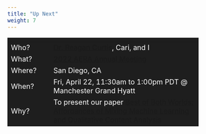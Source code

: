 ```yaml
---
title: "Up Next"
weight: 7
---
```

<script src="/rmarkdown-libs/kePrint/kePrint.js"></script>
<link href="/rmarkdown-libs/lightable/lightable.css" rel="stylesheet" />



<table class="table" style="width: auto !important; margin-left: auto; margin-right: auto;">
 <thead>
  <tr>
   <th style="text-align:left;background-color: #1e1e1e !important;">  </th>
   <th style="text-align:left;background-color: #1e1e1e !important;">  </th>
  </tr>
 </thead>
<tbody>
  <tr>
   <td style="text-align:left;width: 5em; color: #ffffff !important;border-left:2px #1e1e1e;vertical-align: middle !important;background-color: #1e1e1e !important;"> Who? </td>
   <td style="text-align:left;width: 20em; color: #ffffff !important;vertical-align: middle !important;background-color: #1e1e1e !important;"> <a href="https://counselingandlearningsci.wvu.edu/faculty-staff/reagan-curtis">Dr. Reagan Curtis</a>, Cari, and I </td>
  </tr>
  <tr>
   <td style="text-align:left;width: 5em; color: #ffffff !important;border-left:2px #1e1e1e;vertical-align: middle !important;background-color: #1e1e1e !important;"> What? </td>
   <td style="text-align:left;width: 20em; color: #ffffff !important;vertical-align: middle !important;background-color: #1e1e1e !important;"> <a href="https://www.aera.net/Events-Meetings/Annual-Meeting">2022 AERA Annual Meeting</a> </td>
  </tr>
  <tr>
   <td style="text-align:left;width: 5em; color: #ffffff !important;border-left:2px #1e1e1e;vertical-align: middle !important;background-color: #1e1e1e !important;"> Where? </td>
   <td style="text-align:left;width: 20em; color: #ffffff !important;vertical-align: middle !important;background-color: #1e1e1e !important;"> San Diego, CA </td>
  </tr>
  <tr>
   <td style="text-align:left;width: 5em; color: #ffffff !important;border-left:2px #1e1e1e;vertical-align: middle !important;background-color: #1e1e1e !important;"> When? </td>
   <td style="text-align:left;width: 20em; color: #ffffff !important;vertical-align: middle !important;background-color: #1e1e1e !important;"> Fri, April 22, 11:30am to 1:00pm PDT @ Manchester Grand Hyatt </td>
  </tr>
  <tr>
   <td style="text-align:left;width: 5em; color: #ffffff !important;border-left:2px #1e1e1e;vertical-align: middle !important;background-color: #1e1e1e !important;"> Why? </td>
   <td style="text-align:left;width: 20em; color: #ffffff !important;vertical-align: middle !important;background-color: #1e1e1e !important;"> To present our paper <a href="https://tinyurl.com/yye55wrz">Best of Both Worlds: Affordances of Mixing Machine Learning and Qualitative Content Analysis</a> </td>
  </tr>
</tbody>
</table>
</center>
